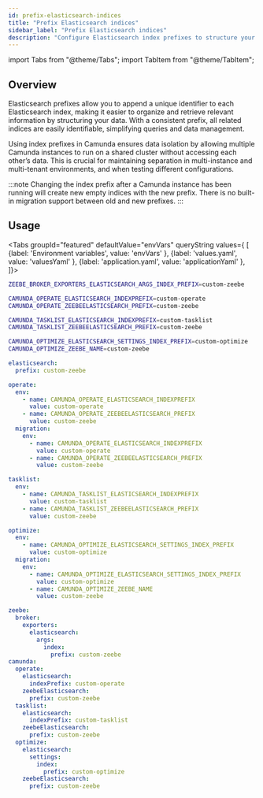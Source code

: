 ```yaml
---
id: prefix-elasticsearch-indices
title: "Prefix Elasticsearch indices"
sidebar_label: "Prefix Elasticsearch indices"
description: "Configure Elasticsearch index prefixes to structure your data, and ensure data isolation."
---
```


import Tabs from "@theme/Tabs";
import TabItem from "@theme/TabItem";

## Overview

Elasticsearch prefixes allow you to append a unique identifier to each Elasticsearch index, making it easier to organize and retrieve relevant information by structuring your data. With a consistent prefix, all related indices are easily identifiable, simplifying queries and data management.

Using index prefixes in Camunda ensures data isolation by allowing multiple Camunda instances to run on a shared cluster without accessing each other’s data. This is crucial for maintaining separation in multi-instance and multi-tenant environments, and when testing different configurations.

:::note
Changing the index prefix after a Camunda instance has been running will create new empty indices with the new prefix. There is no built-in migration support between old and new prefixes.
:::

## Usage

<Tabs groupId="featured" defaultValue="envVars" queryString values={
[
{label: 'Environment variables', value: 'envVars' },
{label: 'values.yaml', value: 'valuesYaml' },
{label: 'application.yaml', value: 'applicationYaml' },
]}>
<TabItem value="envVars">

```sh
ZEEBE_BROKER_EXPORTERS_ELASTICSEARCH_ARGS_INDEX_PREFIX=custom-zeebe

CAMUNDA_OPERATE_ELASTICSEARCH_INDEXPREFIX=custom-operate
CAMUNDA_OPERATE_ZEEBEELASTICSEARCH_PREFIX=custom-zeebe

CAMUNDA_TASKLIST_ELASTICSEARCH_INDEXPREFIX=custom-tasklist
CAMUNDA_TASKLIST_ZEEBEELASTICSEARCH_PREFIX=custom-zeebe

CAMUNDA_OPTIMIZE_ELASTICSEARCH_SETTINGS_INDEX_PREFIX=custom-optimize
CAMUNDA_OPTIMIZE_ZEEBE_NAME=custom-zeebe
```

</TabItem>
<TabItem value="valuesYaml">

```yaml
elasticsearch:
  prefix: custom-zeebe

operate:
  env:
    - name: CAMUNDA_OPERATE_ELASTICSEARCH_INDEXPREFIX
      value: custom-operate
    - name: CAMUNDA_OPERATE_ZEEBEELASTICSEARCH_PREFIX
      value: custom-zeebe
  migration:
    env:
      - name: CAMUNDA_OPERATE_ELASTICSEARCH_INDEXPREFIX
        value: custom-operate
      - name: CAMUNDA_OPERATE_ZEEBEELASTICSEARCH_PREFIX
        value: custom-zeebe

tasklist:
  env:
    - name: CAMUNDA_TASKLIST_ELASTICSEARCH_INDEXPREFIX
      value: custom-tasklist
    - name: CAMUNDA_TASKLIST_ZEEBEELASTICSEARCH_PREFIX
      value: custom-zeebe

optimize:
  env:
    - name: CAMUNDA_OPTIMIZE_ELASTICSEARCH_SETTINGS_INDEX_PREFIX
      value: custom-optimize
  migration:
    env:
      - name: CAMUNDA_OPTIMIZE_ELASTICSEARCH_SETTINGS_INDEX_PREFIX
        value: custom-optimize
      - name: CAMUNDA_OPTIMIZE_ZEEBE_NAME
        value: custom-zeebe
```

</TabItem>
<TabItem value="applicationYaml">

```yaml
zeebe:
  broker:
    exporters:
      elasticsearch:
        args:
          index:
            prefix: custom-zeebe
camunda:
  operate:
    elasticsearch:
      indexPrefix: custom-operate
    zeebeElasticsearch:
      prefix: custom-zeebe
  tasklist:
    elasticsearch:
      indexPrefix: custom-tasklist
    zeebeElasticsearch:
      prefix: custom-zeebe
  optimize:
    elasticsearch:
      settings:
        index:
          prefix: custom-optimize
    zeebeElasticsearch:
      prefix: custom-zeebe
```

</TabItem>

</Tabs>
